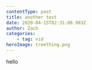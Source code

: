 ```yaml
---
contentType: post
title: another test
date: 2020-04-15T02:31:00.993Z
author: Zach
categories: 
	- tag: vid
heroImage: treething.png
---
```

hello